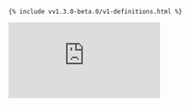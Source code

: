 <!-- BEGIN MUNGE: UNVERSIONED_WARNING -->


<!-- END MUNGE: UNVERSIONED_WARNING -->
<!-- needed for gh-pages to render html files when imported -->
    {% include vv1.3.0-beta.0/v1-definitions.html %}






<!-- BEGIN MUNGE: IS_VERSIONED -->
<!-- TAG IS_VERSIONED -->
<!-- END MUNGE: IS_VERSIONED -->


<!-- BEGIN MUNGE: GENERATED_ANALYTICS -->
[![Analytics](https://kubernetes-site.appspot.com/UA-36037335-10/GitHub/docs/api-reference/v1/definitions.md?pixel)]()
<!-- END MUNGE: GENERATED_ANALYTICS -->
